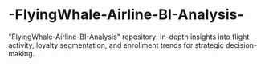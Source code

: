 # -FlyingWhale-Airline-BI-Analysis-
 "FlyingWhale-Airline-BI-Analysis" repository: In-depth insights into flight activity, loyalty segmentation, and enrollment trends for strategic decision-making.
